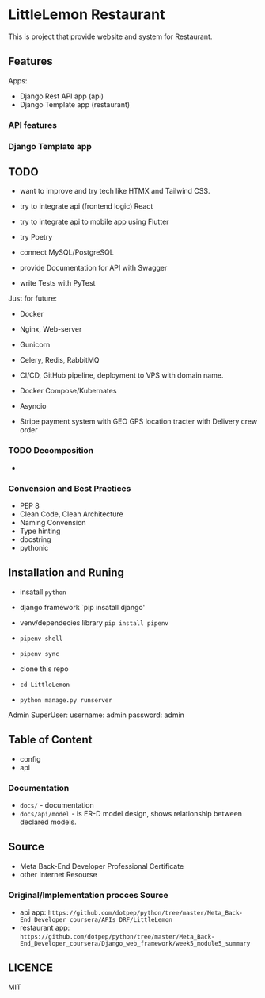 # LittleLemon Restaurant

This is project that provide website and system for Restaurant.

## Features 

Apps:
- Django Rest API app (api)
- Django Template app (restaurant)

### API features

### Django Template app

## TODO

- want to improve and try tech like HTMX and Tailwind CSS.
- try to integrate api (frontend logic) React
- try to integrate api to mobile app using Flutter
- try Poetry

- connect MySQL/PostgreSQL
- provide Documentation for API with Swagger
- write Tests with PyTest

Just for future:
- Docker
- Nginx, Web-server
- Gunicorn
- Celery, Redis, RabbitMQ
- CI/CD, GitHub pipeline, deployment to VPS with domain name.
- Docker Compose/Kubernates
- Asyncio

- Stripe payment system with GEO GPS location tracter with Delivery crew order

### TODO Decomposition

- 

### Convension and Best Practices

- PEP 8
- Clean Code, Clean Architecture
- Naming Convension
- Type hinting
- docstring
- pythonic

## Installation and Runing

- insatall `python`
- django framework `pip insatall django'
- venv/dependecies library `pip install pipenv`

- `pipenv shell`
- `pipenv sync`

- clone this repo
- `cd LittleLemon` 
- `python manage.py runserver`

Admin SuperUser:
username: admin
password: admin

## Table of Content

- config 
- api

### Documentation

- `docs/` - documentation 
- `docs/api/model` - is ER-D model design, shows relationship between declared models.

## Source

- Meta Back-End Developer Professional Certificate
- other Internet Resourse

### Original/Implementation procces Source

- api app: `https://github.com/dotpep/python/tree/master/Meta_Back-End_Developer_coursera/APIs_DRF/LittleLemon`
- restaurant app: `https://github.com/dotpep/python/tree/master/Meta_Back-End_Developer_coursera/Django_web_framework/week5_module5_summary`

## LICENCE

MIT
